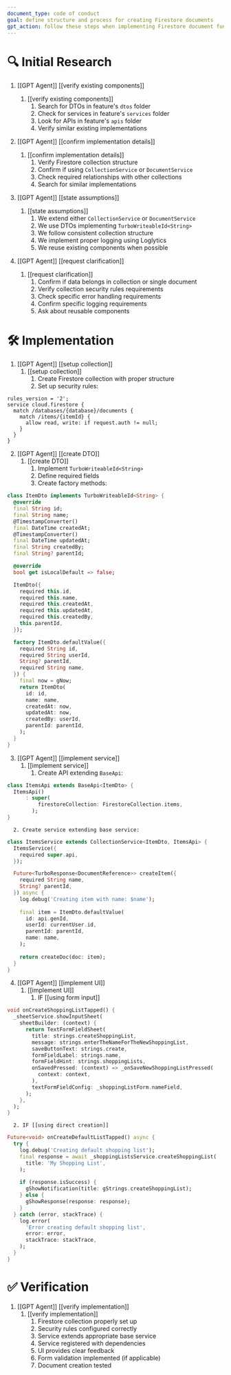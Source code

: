 ```yaml
---
document_type: code of conduct
goal: define structure and process for creating Firestore documents
gpt_action: follow these steps when implementing Firestore document functionality
---
```


# 🔍 Initial Research

1. [[GPT Agent]] [[verify existing components]]
   1. [[verify existing components]]
      1. Search for DTOs in feature's `dtos` folder
      2. Check for services in feature's `services` folder
      3. Look for APIs in feature's `apis` folder
      4. Verify similar existing implementations

2. [[GPT Agent]] [[confirm implementation details]]
   1. [[confirm implementation details]]
      1. Verify Firestore collection structure
      2. Confirm if using `CollectionService` or `DocumentService`
      3. Check required relationships with other collections
      4. Search for similar implementations

3. [[GPT Agent]] [[state assumptions]]
   1. [[state assumptions]]
      1. We extend either `CollectionService` or `DocumentService`
      2. We use DTOs implementing `TurboWriteableId<String>`
      3. We follow consistent collection structure
      4. We implement proper logging using Loglytics
      5. We reuse existing components when possible

4. [[GPT Agent]] [[request clarification]]
   1. [[request clarification]]
      1. Confirm if data belongs in collection or single document
      2. Verify collection security rules requirements
      3. Check specific error handling requirements
      4. Confirm specific logging requirements
      5. Ask about reusable components

# 🛠️ Implementation

1. [[GPT Agent]] [[setup collection]]
   1. [[setup collection]]
      1. Create Firestore collection with proper structure
      2. Set up security rules:
```firestore-security-rules
rules_version = '2';
service cloud.firestore {
  match /databases/{database}/documents {
    match /items/{itemId} {
      allow read, write: if request.auth != null;
    }
  }
}
```

2. [[GPT Agent]] [[create DTO]]
   1. [[create DTO]]
      1. Implement `TurboWriteableId<String>`
      2. Define required fields
      3. Create factory methods:
```dart
class ItemDto implements TurboWriteableId<String> {
  @override
  final String id;
  final String name;
  @TimestampConverter()
  final DateTime createdAt;
  @TimestampConverter()
  final DateTime updatedAt;
  final String createdBy;
  final String? parentId;

  @override
  bool get isLocalDefault => false;

  ItemDto({
    required this.id,
    required this.name,
    required this.createdAt,
    required this.updatedAt,
    required this.createdBy,
    this.parentId,
  });

  factory ItemDto.defaultValue({
    required String id,
    required String userId,
    String? parentId,
    required String name,
  }) {
    final now = gNow;
    return ItemDto(
      id: id,
      name: name,
      createdAt: now,
      updatedAt: now,
      createdBy: userId,
      parentId: parentId,
    );
  }
}
```

3. [[GPT Agent]] [[implement service]]
   1. [[implement service]]
      1. Create API extending `BaseApi`:
```dart
class ItemsApi extends BaseApi<ItemDto> {
  ItemsApi()
      : super(
          firestoreCollection: FirestoreCollection.items,
        );
}
```
      2. Create service extending base service:
```dart
class ItemsService extends CollectionService<ItemDto, ItemsApi> {
  ItemsService({
    required super.api,
  });

  Future<TurboResponse<DocumentReference>> createItem({
    required String name,
    String? parentId,
  }) async {
    log.debug('Creating item with name: $name');
    
    final item = ItemDto.defaultValue(
      id: api.genId,
      userId: currentUser.id,
      parentId: parentId,
      name: name,
    );
    
    return createDoc(doc: item);
  }
}
```

4. [[GPT Agent]] [[implement UI]]
   1. [[implement UI]]
      1. IF [[using form input]]
```dart
void onCreateShoppingListTapped() {
  _sheetService.showInputSheet(
    sheetBuilder: (context) {
      return TextFormFieldSheet(
        title: strings.createShoppingList,
        message: strings.enterTheNameForTheNewShoppingList,
        saveButtonText: strings.create,
        formFieldLabel: strings.name,
        formFieldHint: strings.shoppingLists,
        onSavedPressed: (context) => _onSaveNewShoppingListPressed(
          context: context,
        ),
        textFormFieldConfig: _shoppingListForm.nameField,
      );
    },
  );
}
```
      2. IF [[using direct creation]]
```dart
Future<void> onCreateDefaultListTapped() async {
  try {
    log.debug('Creating default shopping list');
    final response = await _shoppingListsService.createShoppingList(
      title: 'My Shopping List',
    );
    
    if (response.isSuccess) {
      gShowNotification(title: gStrings.createShoppingList);
    } else {
      gShowResponse(response: response);
    }
  } catch (error, stackTrace) {
    log.error(
      'Error creating default shopping list',
      error: error,
      stackTrace: stackTrace,
    );
  }
}
```

# ✅ Verification

1. [[GPT Agent]] [[verify implementation]]
   1. [[verify implementation]]
      1. Firestore collection properly set up
      2. Security rules configured correctly
      3. Service extends appropriate base service
      4. Service registered with dependencies
      5. UI provides clear feedback
      6. Form validation implemented (if applicable)
      7. Document creation tested
